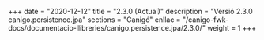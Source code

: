 +++
date        = "2020-12-12"
title       = "2.3.0 (Actual)"
description = "Versió 2.3.0 canigo.persistence.jpa"
sections    = "Canigó"
enllac		= "/canigo-fwk-docs/documentacio-llibreries/canigo.persistence.jpa/2.3.0/"
weight		= 1
+++
